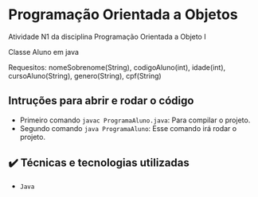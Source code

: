 # Programação Orientada a Objetos

Atividade N1 da disciplina Programação Orientada a Objeto I

Classe Aluno em java

Requesitos: nomeSobrenome(String), codigoAluno(int), idade(int), cursoAluno(String), genero(String), cpf(String)

## Intruções para abrir e rodar o código

- Primeiro comando `javac ProgramaAluno.java`: Para compilar o projeto.
- Segundo comando `java ProgramaAluno`: Esse comando irá rodar o projeto.

## ✔️ Técnicas e tecnologias utilizadas

- `Java`
